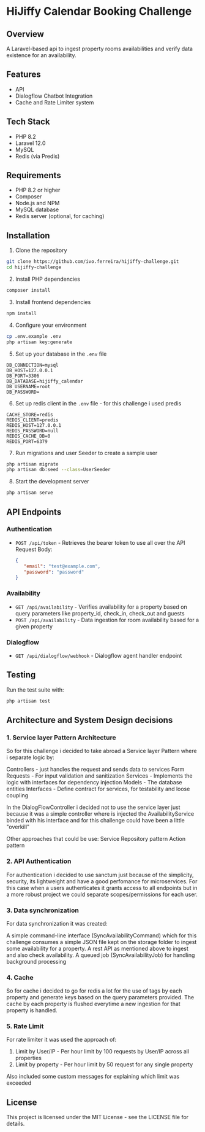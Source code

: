 # HiJiffy Calendar Booking Challenge

## Overview
A Laravel-based api to ingest property rooms availabilities and verify data existence for an availability.

## Features
- API
- Dialogflow Chatbot Integration
- Cache and Rate Limiter system

## Tech Stack
- PHP 8.2
- Laravel 12.0
- MySQL
- Redis (via Predis)

## Requirements
- PHP 8.2 or higher
- Composer
- Node.js and NPM
- MySQL database
- Redis server (optional, for caching)

## Installation

1. Clone the repository
```bash
git clone https://github.com/ivo.ferreira/hijiffy-challenge.git
cd hijiffy-challenge
```

2. Install PHP dependencies
```bash
composer install
```

3. Install frontend dependencies
```bash
npm install
```

4. Configure your environment
```bash
cp .env.example .env
php artisan key:generate
```

5. Set up your database in the `.env` file
```
DB_CONNECTION=mysql
DB_HOST=127.0.0.1
DB_PORT=3306
DB_DATABASE=hijiffy_calendar
DB_USERNAME=root
DB_PASSWORD=
```

6. Set up redis client in the `.env` file - for this challenge i used predis
```
CACHE_STORE=redis
REDIS_CLIENT=predis
REDIS_HOST=127.0.0.1
REDIS_PASSWORD=null
REDIS_CACHE_DB=0
REDIS_PORT=6379
```

7. Run migrations and user Seeder to create a sample user
```bash
php artisan migrate
php artisan db:seed --class=UserSeeder
```

8. Start the development server
```bash
php artisan serve
```

## API Endpoints

### Authentication
- `POST /api/token` - Retrieves the bearer token to use all over the API 
    Request Body:
     ```json
    {
        "email": "test@example.com",
        "password": "password"
    }
    ```

### Availability
- `GET /api/availability` - Verifies availability for a property based on query parameters like property_id, check_in, check_out and guests
- `POST /api/availability` - Data ingestion for room availability based for a given property

### Dialogflow
- `GET /api/dialogflow/webhook` - Dialogflow agent handler endpoint

## Testing
Run the test suite with:
```bash
php artisan test
```

## Architecture and System Design decisions

### 1. Service layer Pattern Architecture
So for this challenge i decided to take abroad a Service layer Pattern where i separate logic by:

Controllers - just handles the request and sends data to services
Form Requests - For input validation and sanitization
Services - Implements the logic with interfaces for dependency injection
Models - The database entities 
Interfaces - Define contract for services, for testability and loose coupling

In the DialogFlowController i decided not to use the service layer just because it was a simple controller where is injected the AvailabilityService binded with his interface and for this challenge could have been a little "overkill"

Other approaches that could be use:
Service Repository pattern
Action pattern

### 2. API Authentication

For authentication i decided to use sanctum just because of the simplicity, security, its lightweight and have a good perfomance for microservices. For this case when a users authenticates it grants access to all endpoints but in a more robust project we could separate scopes/permissions for each user.

### 3. Data synchronization

For data synchronization it was created:

A simple command-line interface (SyncAvailabilityCommand) which for this challenge consumes a simple JSON file kept on the storage folder to ingest some availability for a property.
A rest API as mentioned above to ingest and also check availability.
A queued job (SyncAvailabilityJob) for handling background processing

### 4. Cache

So for cache i decided to go for redis a lot for the use of tags by each property and generate keys based on the query parameters provided.
The cache by each property is flushed everytime a new ingestion for that property is handled.

### 5. Rate Limit

For rate limiter it was used the approach of:

1. Limit by User/IP - Per hour limit by 100 requests by User/IP across all properties
2. Limit by property - Per hour limit by 50 request for any single property

Also included some custom messages for explaining which limit was exceeded


## License
This project is licensed under the MIT License - see the LICENSE file for details.
